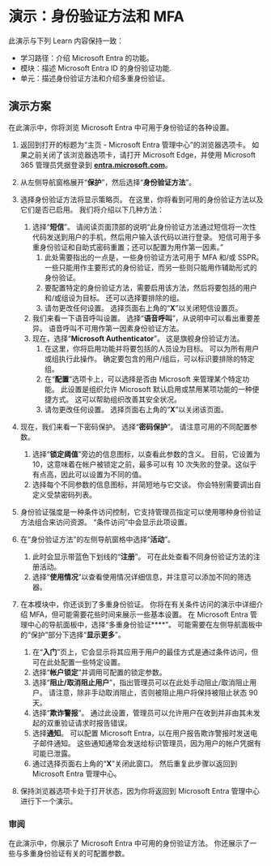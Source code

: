 <!---
---
Demo: Title: 'Explore Microsoft Entra ID User Settings' Learning Path/Module/Unit: ‘学习路径：描述 Microsoft Entra 的功能；模块 2：描述 Microsoft Entra ID 的身份验证功能；第 3 单元：描述身份验证方法，第 4 单元：描述多重身份验证”
---
--->

# 演示：身份验证方法和 MFA

此演示与下列 Learn 内容保持一致：

- 学习路径：介绍 Microsoft Entra 的功能。
- 模块：描述 Microsoft Entra ID 的身份验证功能.
- 单元：描述身份验证方法和介绍多重身份验证。

## 演示方案

在此演示中，你将浏览 Microsoft Entra 中可用于身份验证的各种设置。

1. 返回到打开的标题为“主页 - Microsoft Entra 管理中心”的浏览器选项卡。  如果之前关闭了该浏览器选项卡，请打开 Microsoft Edge，并使用 Microsoft 365 管理员凭据登录到 **[entra.microsoft.com](https://entra.microsoft.com)**。

1. 从左侧导航窗格展开“**保护**”，然后选择“**身份验证方法**”。

1. 选择身份验证方法将显示策略页。  在这里，你将看到可用的身份验证方法以及它们是否已启用。  我们将介绍以下几种方法：  
    1. 选择“**短信**”。  请阅读页面顶部的说明“此身份验证方法通过短信将一次性代码发送到用户的手机，然后用户输入该代码以进行登录。 短信可用于多重身份验证和自助式密码重置；还可以配置为用作第一因素。”
        1. 此处需要指出的一点是，一些身份验证方法可用于 MFA 和/或 SSPR。  一些只能用作主要形式的身份验证，而另一些则只能用作辅助形式的身份验证。
        1. 要配置特定的身份验证方法，需要启用该方法，然后将要包括的用户和/或组设为目标。  还可以选择要排除的组。
        1. 请勿更改任何设置。  选择页面右上角的“**X**”以关闭短信设置页。  
    1. 我们来看一下语音呼叫设置。  选择“**语音呼叫**”，从说明中可以看出重要差异。  语音呼叫不可用作第一因素身份验证方法。
    1. 现在，选择“**Microsoft Authenticator**”。  这是旗舰身份验证方法。  
        1. 在这里，你将启用功能并将要包括的人员设为目标。  可以为所有用户或组执行此操作。 确定要包含的用户/组后，可以标识要排除的特定组。  
        1. 在“**配置**”选项卡上，可以选择是否由 Microsoft 来管理某个特定功能。 此设置是组织允许 Microsoft 默认启用或禁用某项功能的一种便捷方式。 这可以帮助组织改善其安全状况。
        1. 请勿更改任何设置。 选择页面右上角的“**X**”以关闭该页面。
 
1. 现在，我们来看一下密码保护。 选择“**密码保护**”。  请注意可用的不同配置参数。  
    1. 选择“**锁定阈值**”旁边的信息图标，以查看此参数的含义。  目前，它设置为 10，这意味着在帐户被锁定之前，最多可以有 10 次失败的登录。这似乎有点高，因此可以设置为不同的值。
    1. 选择每个不同参数的信息图标，并简短地与它交谈。  你会特别需要调出自定义受禁密码列表。

1. 身份验证强度是一种条件访问控制，它支持管理员指定可以使用哪种身份验证方法组合来访问资源。 “条件访问”中会显示此项设置。

1. 在“身份验证方法”的左侧导航窗格中选择“**活动**”。
    1. 此时会显示带蓝色下划线的“**注册**”。  可在此处查看不同身份验证方法的注册活动。
    1. 选择“**使用情况**”以查看使用情况详细信息，并注意可以添加不同的筛选器。

1. 在本模块中，你还谈到了多重身份验证。 你将在有关条件访问的演示中详细介绍 MFA，但可能需要花些时间来展示一些基本设置。  在 Microsoft Entra 管理中心的导航面板中，选择“多重身份验证****”。  可能需要在左侧导航面板中的“保护”部分下选择“**显示更多**”。
    1. 在“**入门**”页上，它会显示将其应用于用户的最佳方式是通过条件访问，但可在此处配置一些特定设置。
    1. 选择“**帐户锁定**”并调用可配置的锁定参数。
    1. 选择“**阻止/取消阻止用户**”，指出管理员可以在此处手动阻止/取消阻止用户。  请注意，除非手动取消阻止，否则被阻止用户将保持被阻止状态 90 天。
    1. 选择“**欺诈警报**”。  通过此设置，管理员可以允许用户在收到并非由其未发起的双重验证请求时报告错误。
    1. 选择**通知**。  可以配置 Microsoft Entra，以在用户报告欺诈警报时发送电子邮件通知。 这些通知通常会发送给标识管理员，因为用户的帐户凭据有可能已泄露。
    1. 通过选择页面右上角的“**X**”关闭此窗口。  然后重复此步骤以返回到 Microsoft Entra 管理中心。

1. 保持浏览器选项卡处于打开状态，因为你将返回到 Microsoft Entra 管理中心进行下一个演示。

### 审阅

在此演示中，你展示了 Microsoft Entra 中可用的身份验证方法。  你还展示了一些与多重身份验证有关的可配置参数。
